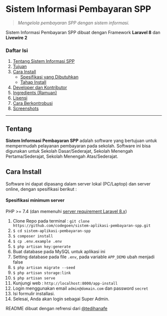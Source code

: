 # Sistem Informasi Pembayaran SPP
> *Mengelola pembayaran SPP dengan sistem informasi.*

Sistem Informasi Pembayaran SPP dibuat dengan Framework **Laravel 8** dan **Livewire 2**

### Daftar Isi
1. [Tentang Sistem Informasi SPP](#tentang)
2. [Tujuan](#tujuan)
3. [Cara Install](#cara-install)
    - [Spesifikasi yang Dibutuhkan](#spesifikasi-minimum-server)
    - [Tahap Install](#tahap-install)
4. [Developer dan Kontributor](#developer-dan-kontributor)
5. [Ingredients (Ramuan)](#ramuan)
6. [Lisensi](#license)
7. [Cara Berkontrobusi](#cara-berkontribusi)
8. [Screenshots](#screenshots)

***

## Tentang

**Sistem Informasi Pembayaran SPP** adalah software yang bertujuan untuk mempermudah pelayanan pembayaran pada sekolah. Software ini bisa digunakan untuk Sekolah Dasar/Sederajat, Sekolah Menengah Pertama/Sederajat, Sekolah Menengah Atas/Sederajat.

## Cara Install
Software ini dapat dipasang dalam server lokal (PC/Laptop) dan server online, dengan spesifikasi berikut :

#### Spesifikasi minimum server
PHP >= 7.4 (dan memenuhi [server requirement Laravel 8.x](https://laravel.com/docs/8.x/deployment#server-requirements))

1. Clone Repo pada terminal : `git clone https://github.com/codegoen/sistem-aplikasi-pembayaran-spp.git`
2. `$ cd sistem-aplikasi-pembayaran-spp`
3. `$ composer install`
4. `$ cp .env.example .env`
5. `$ php artisan key:generate`
6. Buat database pada MySQL untuk aplikasi ini
7. Setting database pada file `.env`, pada variable `APP_DEMO` ubah menjadi false
8. `$ php artisan migrate --seed`
9. `$ php artisan storage:link`
10. `$ php artisan serve`
11. Kunjungi web : `http://localhost:8000/app-install`
12. Login menggunakan email `admin@domain.com` dan password `secret`
12. Isi formulir installasi.
13. Selesai, Anda akan login sebagai Super Admin.


README dibuat dengan refrensi dari [@tedihanafe](https://github.com/tedihanafe)
